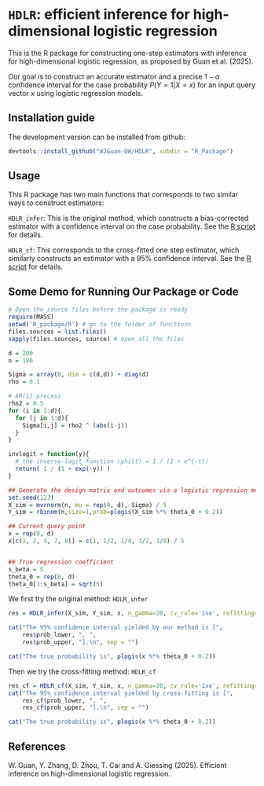 # ``HDLR``: efficient inference for high-dimensional logistic regression

This is the R package for constructing one-step estimators with inference for high-dimensional logistic regression, as proposed by Guan et al. (2025). 

Our goal is to construct an accurate estimator and a precise $1-\alpha$ confidence interval for the case probability $P(Y=1 | X=x)$ for an input query vector $x$ using logistic regression models.


## Installation guide

The development version can be installed from github:

```R
devtools::install_github("WJGuan-UW/HDLR", subdir = "R_Package")
```

## Usage

This R package has two main functions that corresponds to two similar ways to construct estimators:

``HDLR_infer``: This is the original method, which constructs a bias-corrected estimator with a confidence interval on the case probability. See the [R script](/R_package/R/HDLR_infer.R) for details.

``HDLR_cf``: This corresponds to the cross-fitted one step estimator, which similarly constructs an estimator with a 95% confidence interval. See the [R script](/R_package/R/HDLR_cf.R) for details.


## Some Demo for Running Our Package or Code

```R
# Open the source files before the package is ready
require(MASS)
setwd('R_package/R') # go to the folder of functions
files.sources = list.files()
sapply(files.sources, source) # open all the files

d = 200
n = 180

Sigma = array(0, dim = c(d,d)) + diag(d)
rho = 0.1

# AR(1) process
rho2 = 0.5
for (i in 1:d){
  for (j in 1:d){
    Sigma[i,j] = rho2 ^ (abs(i-j))
  }
}

invlogit = function(y){
  # the inverse-logit function \phi(t) = 1 / (1 + e^{-t})
  return( 1 / (1 + exp(-y)) )
}

## Generate the design matrix and outcomes via a logistic regression model with intercept 0.2.
set.seed(123)
X_sim = mvrnorm(n, mu = rep(0, d), Sigma) / 5
Y_sim = rbinom(n,size=1,prob=plogis(X_sim %*% theta_0 + 0.2))

## Current query point
x = rep(0, d)
x[c(1, 2, 3, 7, 8)] = c(1, 1/2, 1/4, 1/2, 1/8) / 5


## True regression coefficient
s_beta = 5
theta_0 = rep(0, d)
theta_0[1:s_beta] = sqrt(5)

```

We first try the original method: ``HDLR_infer``
```R
res = HDLR_infer(X_sim, Y_sim, x, n_gamma=20, cv_rule='1se', refitting=F, intercept=F)

cat("The 95% confidence interval yielded by our method is [",
    res$prob_lower, ", ",
    res$prob_upper, "].\n", sep = "")

cat("The true probability is", plogis(x %*% theta_0 + 0.2))
```

Then we try the cross-fitting method: ``HDLR_cf``
```R
res_cf = HDLR_cf(X_sim, Y_sim, x, n_gamma=20, cv_rule='1se', refitting=F, intercept=F)
cat("The 95% confidence interval yielded by cross-fitting is [",
    res_cf$prob_lower, ", ",
    res_cf$prob_upper, "].\n", sep = "")

cat("The true probability is", plogis(x %*% theta_0 + 0.2))
```

## References
</a> W. Guan, Y. Zhang, D. Zhou, T. Cai and A. Giessing (2025). Efficient inference on high-dimensional logistic regression.
